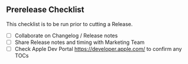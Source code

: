 ## Prerelease Checklist

This checklist is to be run prior to cutting a Release.

- [ ] Collaborate on Changelog / Release notes
- [ ] Share Release notes and timing with Marketing Team
- [ ] Check Apple Dev Portal https://developer.apple.com/ to confirm any TOCs
